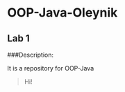 # OOP-Java-Oleynik
## Lab 1
###Description:
<p>It is a repository for OOP-Java</p>
<blockquote>
<p>Hi!</p>
<blockquote>
